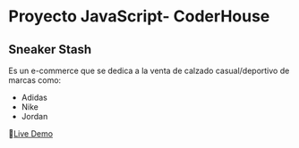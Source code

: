 # Proyecto JavaScript- CoderHouse

## Sneaker Stash

Es un e-commerce que se dedica a la venta de calzado casual/deportivo de marcas como:
- Adidas
- Nike
- Jordan

🚗[Live Demo](https://ferbuono.github.io/proyecto-js/)